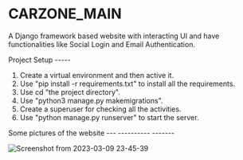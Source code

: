 # CARZONE_MAIN
A Django framework based website with interacting UI and have functionalities like Social Login and Email Authentication.

Project Setup -----

1. Create a virtual environment and then active it.
2. Use "pip install -r requirements.txt" to install all the requirements.
3. Use cd "the project directory".
4. Use "python3 manage.py makemigrations".
5. Create a superuser for checking all the activities.
6. Use "python manage.py runserver" to start the server.

Some pictures of the website --- ---------- -------

![Screenshot from 2023-03-09 23-45-39](https://user-images.githubusercontent.com/91347841/224119530-f09c3f4a-8ec4-47f9-a063-7bcf5156fb10.png)

